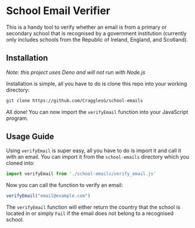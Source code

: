 # School Email Verifier
This is a handy tool to verify whether an email is from a primary or secondary school that is recognised by a government
institution (currently only includes schools from the Republic of Ireland, England, and Scotland).

## Installation

*Note: this project uses Deno and will not run with Node.js*

Installation is simple, all you have to do is clone this repo into your working directory:

```sh
git clone https://github.com/CragglesG/school-emails
```

All done! You can now import the `verifyEmail` function into your JavaScript program.

## Usage Guide

Using `verifyEmail`  is super easy, all you have to do is import it and call it with an email. You can import
it from the `school-emails` directory which you cloned into:

```javascript
import verifyEmail from './school-emails/verify_email.js'
```

Now you can call the function to verify an email:

```javascript
verifyEmail("email@example.com")
```

The `verifyEmail` function will either return the country that the school is located in or simply `Fail` if the
email does not belong to a recognised school.
